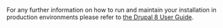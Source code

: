For any further information on how to run and maintain your installation in production environments please refer to [the Drupal 8 User Guide](https://www.drupal.org/docs/user_guide/en/index.html).
